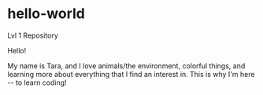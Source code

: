 # hello-world
Lvl 1 Repository

Hello!

My name is Tara, and I love animals/the environment, colorful things, and learning more about everything that I find an interest in.
This is why I'm here -- to learn coding!
